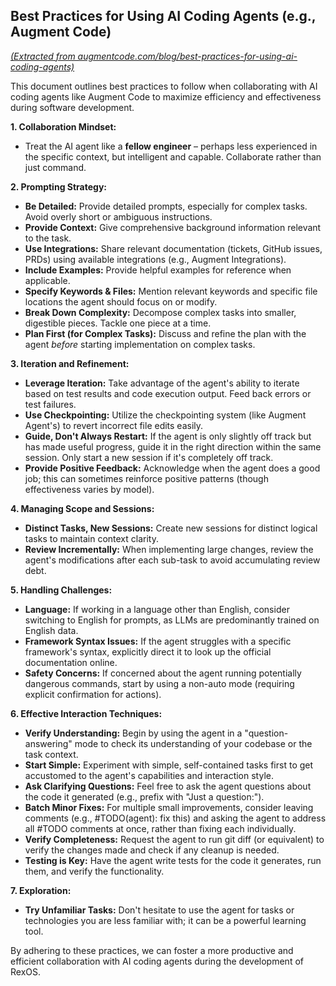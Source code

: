 ## **Best Practices for Using AI Coding Agents (e.g., Augment Code)**

[*(Extracted from augmentcode.com/blog/best-practices-for-using-ai-coding-agents)*](https://augmentcode.com/blog/best-practices-for-using-ai-coding-agents)

This document outlines best practices to follow when collaborating with AI coding agents like Augment Code to maximize efficiency and effectiveness during software development.

**1\. Collaboration Mindset:**

* Treat the AI agent like a **fellow engineer** – perhaps less experienced in the specific context, but intelligent and capable. Collaborate rather than just command.

**2\. Prompting Strategy:**

* **Be Detailed:** Provide detailed prompts, especially for complex tasks. Avoid overly short or ambiguous instructions.  
* **Provide Context:** Give comprehensive background information relevant to the task.  
* **Use Integrations:** Share relevant documentation (tickets, GitHub issues, PRDs) using available integrations (e.g., Augment Integrations).  
* **Include Examples:** Provide helpful examples for reference when applicable.  
* **Specify Keywords & Files:** Mention relevant keywords and specific file locations the agent should focus on or modify.  
* **Break Down Complexity:** Decompose complex tasks into smaller, digestible pieces. Tackle one piece at a time.  
* **Plan First (for Complex Tasks):** Discuss and refine the plan with the agent *before* starting implementation on complex tasks.

**3\. Iteration and Refinement:**

* **Leverage Iteration:** Take advantage of the agent's ability to iterate based on test results and code execution output. Feed back errors or test failures.  
* **Use Checkpointing:** Utilize the checkpointing system (like Augment Agent's) to revert incorrect file edits easily.  
* **Guide, Don't Always Restart:** If the agent is only slightly off track but has made useful progress, guide it in the right direction within the same session. Only start a new session if it's completely off track.  
* **Provide Positive Feedback:** Acknowledge when the agent does a good job; this can sometimes reinforce positive patterns (though effectiveness varies by model).

**4\. Managing Scope and Sessions:**

* **Distinct Tasks, New Sessions:** Create new sessions for distinct logical tasks to maintain context clarity.  
* **Review Incrementally:** When implementing large changes, review the agent's modifications after each sub-task to avoid accumulating review debt.

**5\. Handling Challenges:**

* **Language:** If working in a language other than English, consider switching to English for prompts, as LLMs are predominantly trained on English data.  
* **Framework Syntax Issues:** If the agent struggles with a specific framework's syntax, explicitly direct it to look up the official documentation online.  
* **Safety Concerns:** If concerned about the agent running potentially dangerous commands, start by using a non-auto mode (requiring explicit confirmation for actions).

**6\. Effective Interaction Techniques:**

* **Verify Understanding:** Begin by using the agent in a "question-answering" mode to check its understanding of your codebase or the task context.  
* **Start Simple:** Experiment with simple, self-contained tasks first to get accustomed to the agent's capabilities and interaction style.  
* **Ask Clarifying Questions:** Feel free to ask the agent questions about the code it generated (e.g., prefix with "Just a question:").  
* **Batch Minor Fixes:** For multiple small improvements, consider leaving comments (e.g., \#TODO(agent): fix this) and asking the agent to address all \#TODO comments at once, rather than fixing each individually.  
* **Verify Completeness:** Request the agent to run git diff (or equivalent) to verify the changes made and check if any cleanup is needed.  
* **Testing is Key:** Have the agent write tests for the code it generates, run them, and verify the functionality.

**7\. Exploration:**

* **Try Unfamiliar Tasks:** Don't hesitate to use the agent for tasks or technologies you are less familiar with; it can be a powerful learning tool.

By adhering to these practices, we can foster a more productive and efficient collaboration with AI coding agents during the development of RexOS.